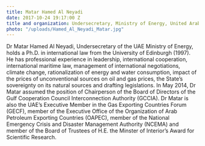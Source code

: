 ```yaml
---
title: Matar Hamed Al Neyadi
date: 2017-10-24 19:17:00 Z
title and organization: Undersecretary, Ministry of Energy, United Arab Emirates
photo: "/uploads/Hamed_Al_Neyadi_Matar.jpg"
---
```


Dr Matar Hamed Al Neyadi, Undersecretary of the UAE Ministry of Energy, holds a Ph.D. in international law from the University of Edinburgh (1997). He has professional experience in leadership, international cooperation, international maritime law, management of international negotiations, climate change, rationalization of energy and water consumption, impact of the prices of unconventional sources on oil and gas prices, the State’s sovereignty on its natural sources and drafting legislations. In May 2014, Dr Matar assumed the position of Chairperson of the Board of Directors of the Gulf Cooperation Council Interconnection Authority (GCCIA). Dr Matar is also the UAE’s Executive Member in the Gas Exporting Countries Forum (GECF), member of the Executive Office of the Organization of Arab Petroleum Exporting Countries (OAPEC), member of the National Emergency Crisis and Disaster Management Authority (NCEMA) and member of the Board of Trustees of H.E. the Minster of Interior’s Award for Scientific Research.